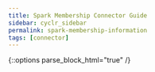 ```yaml
---
title: Spark Membership Connector Guide
sidebar: cyclr_sidebar
permalink: spark-membership-information
tags: [connector]
---
```

{::options parse_block_html="true" /}
